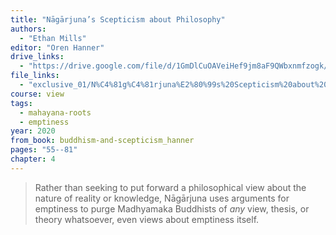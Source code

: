 ```yaml
---
title: "Nāgārjuna’s Scepticism about Philosophy"
authors:
  - "Ethan Mills"
editor: "Oren Hanner"
drive_links:
  - "https://drive.google.com/file/d/1GmDlCuOAVeiHef9jm8aF9QWbxnmfzogk/view?usp=drivesdk"
file_links:
  - "exclusive_01/N%C4%81g%C4%81rjuna%E2%80%99s%20Scepticism%20about%20Philosophy.pdf"
course: view
tags:
  - mahayana-roots
  - emptiness
year: 2020
from_book: buddhism-and-scepticism_hanner
pages: "55--81"
chapter: 4
---
```


> Rather than seeking to put forward a philosophical view about the nature of reality or knowledge, Nāgārjuna uses arguments for emptiness to purge Madhyamaka Buddhists of _any_ view, thesis, or theory whatsoever, even views about emptiness itself.
